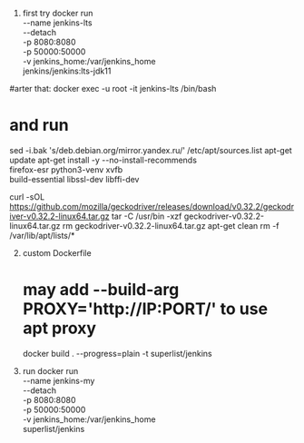
1. first try
docker run \
	--name jenkins-lts \
	--detach \
	-p 8080:8080 \
	-p 50000:50000 \
	-v jenkins_home:/var/jenkins_home \
	jenkins/jenkins:lts-jdk11


#arter that:
docker exec -u root -it jenkins-lts /bin/bash
# and run
sed -i.bak 's/deb.debian.org/mirror.yandex.ru/' /etc/apt/sources.list
apt-get update
apt-get install -y --no-install-recommends \
  firefox-esr python3-venv xvfb \
  build-essential libssl-dev libffi-dev

curl -sOL https://github.com/mozilla/geckodriver/releases/download/v0.32.2/geckodriver-v0.32.2-linux64.tar.gz
tar -C /usr/bin -xzf geckodriver-v0.32.2-linux64.tar.gz
rm geckodriver-v0.32.2-linux64.tar.gz
apt-get clean
rm -f /var/lib/apt/lists/*

2. custom Dockerfile
   # may add --build-arg PROXY='http://__IP__:__PORT__/' to use apt proxy
   docker build . --progress=plain -t superlist/jenkins 

3. run
   docker run \
	--name jenkins-my \
	--detach \
	-p 8080:8080 \
	-p 50000:50000 \
	-v jenkins_home:/var/jenkins_home \
	superlist/jenkins
